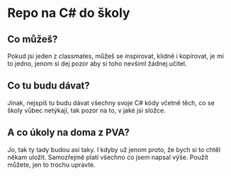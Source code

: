 # Repo na C# do školy

## Co můžeš?
Pokud jsi jeden z classmates, můžeš se inspirovat, klidně i kopírovat, je mi to jedno, jenom si dej pozor aby si toho nevšiml žádnej učitel.

## Co tu budu dávat?
Jinak, nejspíš tu budu dávat všechny svoje C# kódy včetně těch, co se školy vůbec netýkají, tak pozor na to, v jaké jsi složce.

## A co úkoly na doma z PVA?
Jo, tak ty tady budou asi taky. I kdyby už jenom proto, že bych si to chtěl někam uložit. Samozřejmě platí všechno co jsem napsal výše. Použít můžete, jen to trochu upravte.
